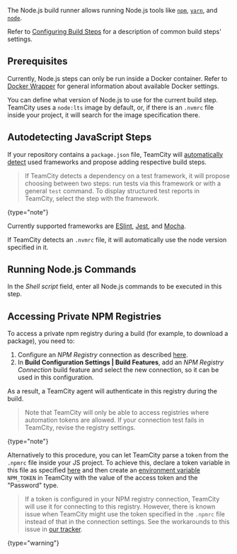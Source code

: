 [//]: # (title: Node.js)
[//]: # (auxiliary-id: Node.js)

The Node.js build runner allows running Node.js tools like [`npm`](https://www.npmjs.com/), [`yarn`](https://yarnpkg.com/), and [`node`](https://github.com/nodejs/node).

Refer to [Configuring Build Steps](configuring-build-steps.md) for a description of common build steps' settings.

## Prerequisites

Currently, Node.js steps can only be run inside a Docker container. Refer to [Docker Wrapper](docker-wrapper.md) for general information about available Docker settings.

You can define what version of Node.js to use for the current build step. TeamCity uses a `node:lts` image by default, or, if there is an `.nvmrc` file inside your project, it will search for the image specification there.

## Autodetecting JavaScript Steps

If your repository contains a `package.json` file, TeamCity will [automatically detect](configuring-build-steps.md#Autodetecting+build+steps) used frameworks and propose adding respective build steps.

>If TeamCity detects a dependency on a test framework, it will propose choosing between two steps: run tests via this framework or with a general `test` command. To display structured test reports in TeamCity, select the step with the framework.
> 
{type="note"}

Currently supported frameworks are [ESlint](https://eslint.org/), [Jest](https://jestjs.io/), and [Mocha](https://mochajs.org/).

If TeamCity detects an `.nvmrc` file, it will automatically use the node version specified in it.

## Running Node.js Commands

In the _Shell script_ field, enter all Node.js commands to be executed in this step.

## Accessing Private NPM Registries

To access a private npm registry during a build (for example, to download a package), you need to:
1. Configure an _NPM Registry_ connection as described [here](configuring-connections.md#npm-registry-settings).
2. In __Build Configuration Settings | Build Features__, add an _NPM Registry Connection_ build feature and select the new connection, so it can be used in this configuration.

As a result, a TeamCity agent will authenticate in this registry during the build.

>Note that TeamCity will only be able to access registries where automation tokens are allowed. If your connection test fails in TeamCity, revise the registry settings.
> 
{type="note"}

Alternatively to this procedure, you can let TeamCity parse a token from the `.npmrc` file inside your JS project. To achieve this, declare a token variable in this file as specified [here](https://docs.npmjs.com/using-private-packages-in-a-ci-cd-workflow#create-and-check-in-a-project-specific-npmrc-file) and then create an [environment variable](configuring-build-parameters.md) `NPM_TOKEN` in TeamCity with the value of the access token and the "Password" type.

>If a token is configured in your NPM registry connection, TeamCity will use it for connecting to this registry. However, there is known issue when TeamCity might use the token specified in the `.npmrc` file instead of that in the connection settings. See the workarounds to this issue in [our tracker](https://youtrack.jetbrains.com/issue/TW-71200#focus=Comments-27-4854154.0-0).
> 
{type="warning"}